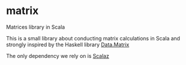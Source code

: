 # matrix

Matrices library in Scala

This is a small library about conducting matrix calculations in Scala and
strongly inspired by the Haskell library [Data.Matrix](https://hackage.haskell.org/package/matrix-0.3.6.1/docs/Data-Matrix.html)

The only dependency we rely on is [Scalaz](https://github.com/scalaz/scalaz)

